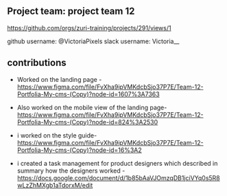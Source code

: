 ## Project team: project team 12
https://github.com/orgs/zuri-training/projects/291/views/1

github username: @VictoriaPixels
slack username: Victoria__

## contributions
* Worked on the landing page - https://www.figma.com/file/FvXha9ipVMKdcbSjo37P7E/Team-12-Portfolia-My-cms-(Copy)?node-id=1607%3A7363

* Also worked on the mobile view of the landing page- https://www.figma.com/file/FvXha9ipVMKdcbSjo37P7E/Team-12-Portfolia-My-cms-(Copy)?node-id=824%3A2530

* i worked on the style guide- https://www.figma.com/file/FvXha9ipVMKdcbSjo37P7E/Team-12-Portfolia-My-cms-(Copy)?node-id=16%3A2

* i created a task management for product designers which described in summary how the designers worked - https://docs.google.com/document/d/1b85bAaVJOmzqDB1jciVYq0s5R8wLzZhMXgb1aTdorxM/edit
